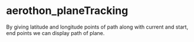 # aerothon_planeTracking
By giving latitude and longitude points of path along with current and start, end points we can display path of plane.
